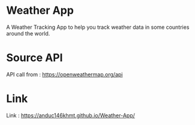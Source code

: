 # Weather App
A Weather Tracking App to help you track weather data in some countries around the world. 
# Source API
API call from : https://openweathermap.org/api
# Link
Link : https://anduc146khmt.github.io/Weather-App/
